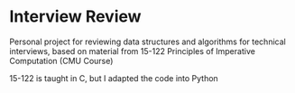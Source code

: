 # Interview Review
Personal project for reviewing data structures and algorithms for technical interviews, based on material from 15-122 Principles of Imperative Computation (CMU Course)

15-122 is taught in C, but I adapted the code into Python
